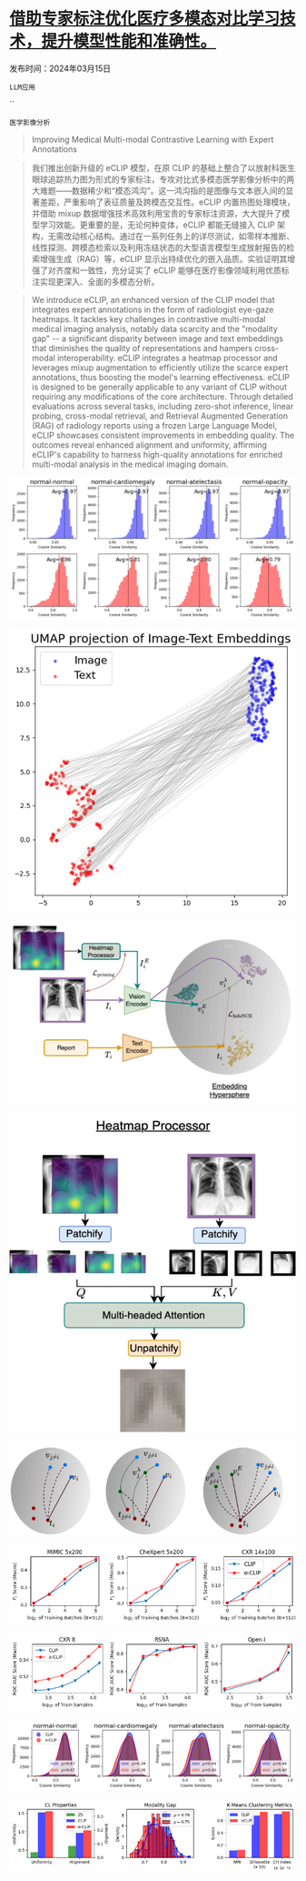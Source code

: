 # [借助专家标注优化医疗多模态对比学习技术，提升模型性能和准确性。](https://arxiv.org/abs/2403.10153)

发布时间：2024年03月15日

`LLM应用`

``

`医学影像分析`

> Improving Medical Multi-modal Contrastive Learning with Expert Annotations

> 我们推出创新升级的 eCLIP 模型，在原 CLIP 的基础上整合了以放射科医生眼球追踪热力图为形式的专家标注，专攻对比式多模态医学影像分析中的两大难题——数据稀少和“模态鸿沟”。这一鸿沟指的是图像与文本嵌入间的显著差距，严重影响了表征质量及跨模态交互性。eCLIP 内置热图处理模块，并借助 mixup 数据增强技术高效利用宝贵的专家标注资源，大大提升了模型学习效能。更重要的是，无论何种变体，eCLIP 都能无缝接入 CLIP 架构，无需改动核心结构。通过在一系列任务上的详尽测试，如零样本推断、线性探测、跨模态检索以及利用冻结状态的大型语言模型生成放射报告的检索增强生成（RAG）等，eCLIP 显示出持续优化的嵌入品质。实验证明其增强了对齐度和一致性，充分证实了 eCLIP 能够在医疗影像领域利用优质标注实现更深入、全面的多模态分析。

> We introduce eCLIP, an enhanced version of the CLIP model that integrates expert annotations in the form of radiologist eye-gaze heatmaps. It tackles key challenges in contrastive multi-modal medical imaging analysis, notably data scarcity and the "modality gap" -- a significant disparity between image and text embeddings that diminishes the quality of representations and hampers cross-modal interoperability. eCLIP integrates a heatmap processor and leverages mixup augmentation to efficiently utilize the scarce expert annotations, thus boosting the model's learning effectiveness. eCLIP is designed to be generally applicable to any variant of CLIP without requiring any modifications of the core architecture. Through detailed evaluations across several tasks, including zero-shot inference, linear probing, cross-modal retrieval, and Retrieval Augmented Generation (RAG) of radiology reports using a frozen Large Language Model, eCLIP showcases consistent improvements in embedding quality. The outcomes reveal enhanced alignment and uniformity, affirming eCLIP's capability to harness high-quality annotations for enriched multi-modal analysis in the medical imaging domain.

![借助专家标注优化医疗多模态对比学习技术，提升模型性能和准确性。](../../../paper_images/2403.10153/clip_cosine.png)

![借助专家标注优化医疗多模态对比学习技术，提升模型性能和准确性。](../../../paper_images/2403.10153/clip_mod_gap.png)

![借助专家标注优化医疗多模态对比学习技术，提升模型性能和准确性。](../../../paper_images/2403.10153/main_figure6.png)

![借助专家标注优化医疗多模态对比学习技术，提升模型性能和准确性。](../../../paper_images/2403.10153/heatmap_processor.png)

![借助专家标注优化医疗多模态对比学习技术，提升模型性能和准确性。](../../../paper_images/2403.10153/compare_mixup.png)

![借助专家标注优化医疗多模态对比学习技术，提升模型性能和准确性。](../../../paper_images/2403.10153/pt_data_efficiency.png)

![借助专家标注优化医疗多模态对比学习技术，提升模型性能和准确性。](../../../paper_images/2403.10153/pt_data_efficiency_linprobe.png)

![借助专家标注优化医疗多模态对比学习技术，提升模型性能和准确性。](../../../paper_images/2403.10153/expert-clip-cosine-similarities.png)

![借助专家标注优化医疗多模态对比学习技术，提升模型性能和准确性。](../../../paper_images/2403.10153/embedding_qualitative.png)